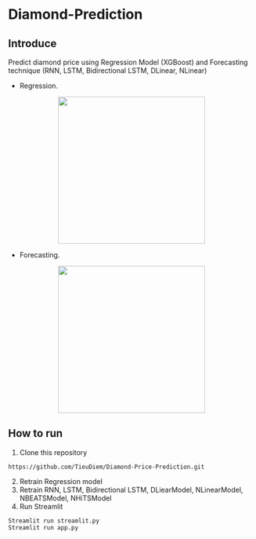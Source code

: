 # Diamond-Prediction


## Introduce
Predict diamond price using Regression Model (XGBoost) and Forecasting technique (RNN, LSTM, Bidirectional LSTM, DLinear, NLinear)
* Regression.
<div align ="center">
  <p>
    <img width=300" src="images/regression.png"></img>
  </p>
</div>

* Forecasting.
<div align ="center">
  <p>
    <img width=300" src="images/forecasting.png"></img>
  </p>
</div>

## How to run
1. Clone this repository
```
https://github.com/TieuDiem/Diamond-Price-Prediction.git
```
2. Retrain Regression model
3. Retrain RNN, LSTM, Bidirectional LSTM, DLiearModel, NLinearModel, NBEATSModel, NHiTSModel
4. Run Streamlit
```
Streamlit run streamlit.py
Streamlit run app.py
```
